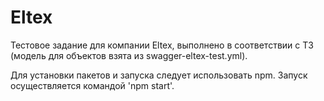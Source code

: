 # Eltex

Тестовое задание для компании Eltex, выполнено в соответствии с ТЗ (модель для объектов взята из swagger-eltex-test.yml).

Для установки пакетов и запуска следует использовать npm. Запуск осуществляется командой 'npm start'.
